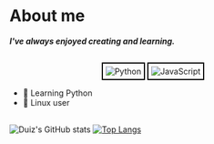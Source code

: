 # **About me**


<div align="left">
  <em><strong>I've always enjoyed creating and learning.</strong></em>
</div>

##

<div align="center">
<img src="https://img.shields.io/badge/Python-3776AB?style=for-the-badge&logo=python&logoColor=white"alt="Python"style="border: 2px solid black; padding: 5px;"/> <img src="https://img.shields.io/badge/JavaScript-323330?style=for-the-badge&logo=javascript&logoColor=F7DF1E"alt="JavaScript"style="border: 2px solid black; padding: 5px;"/>
</div>

<div>
    <ul>
        <li>🐍 Learning Python
        <li>🐧 Linux user 
    </ul>    
</div>

##
![Duiz's GitHub stats](https://github-readme-stats.vercel.app/api?username=duizz&show_icons=true&theme=discord_old_blurple)
[![Top Langs](https://github-readme-stats.vercel.app/api/top-langs/?username=duizz&theme=discord_old_blurple)](https://github.com/duizz)




